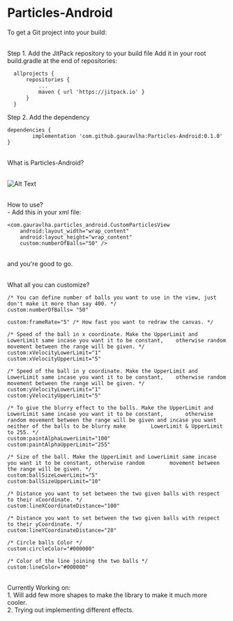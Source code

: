 # Particles-Android

To get a Git project into your build:

<br />Step 1. Add the JitPack repository to your build file
  Add it in your root build.gradle at the end of repositories:

	  allprojects {
		  repositories {
			  ...
			  maven { url 'https://jitpack.io' }
		  }
	  }
    
Step 2. Add the dependency

	dependencies {
	        implementation 'com.github.gauravlha:Particles-Android:0.1.0'
	}


<br />What is Particles-Android?

<br />![Alt Text](https://media.giphy.com/media/3rV4boVJHQy6jeeU5h/giphy.gif)



<br />How to use?
<br />- Add this in your xml file:
	  
	<com.gauravlha.particles_android.CustomParticlesView
        android:layout_width="wrap_content"
        android:layout_height="wrap_content"
        custom:numberOfBalls="50" />
	
<br />and you're good to go.

<br />What all you can customize?
	  
	/* You can define number of balls you want to use in the view, just don't make it more than say 400. */
	custom:numberOfBalls= "50"
	
	custom:frameRate="5" /* How fast you want to redraw the canvas. */
	
	/* Speed of the ball in x coordinate. Make the UpperLimit and LowerLimit same incase you want it to be constant, 	otherwise random movement between the range will be given. */
	custom:xVelocityLowerLimit="1"
	custom:xVelocityUpperLimit="5"
	
	/* Speed of the ball in y coordinate. Make the UpperLimit and LowerLimit same incase you want it to be constant, 	otherwise random movement between the range will be given. */
	custom:yVelocityLowerLimit="1"
	custom:yVelocityUpperLimit="5"
	
	/* To give the blurry effect to the balls. Make the UpperLimit and LowerLimit same incase you want it to be constant, 		otherwise random movement between the range will be given and incase you want neither of the balls to be blurry make 		LowerLimit & UpperLimit to 255. */
	custom:paintAlphaLowerLimit="100"
	custom:paintAlphaUpperLimit="255"
	
	/* Size of the ball. Make the UpperLimit and LowerLimit same incase you want it to be constant, otherwise random 		movement between the range will be given. */
	custom:ballSizeLowerLimit="5"
	custom:ballSizeUpperLimit="10"
	
	/* Distance you want to set between the two given balls with respect to their xCoordinate. */
	custom:lineXCoordinateDistance="100"
	
	/* Distance you want to set between the two given balls with respect to their yCoordinate. */
	custom:lineYCoordinateDistance="20"
	
	/* Circle balls Color */
	custom:circleColor="#000000"
	
	/* Color of the line joining the two balls */
	custom:lineColor="#000000"
	

<br />Currently Working on:
<br />	1. Will add few more shapes to make the library to make it much more cooler.
<br />	2. Trying out implementing different effects.
